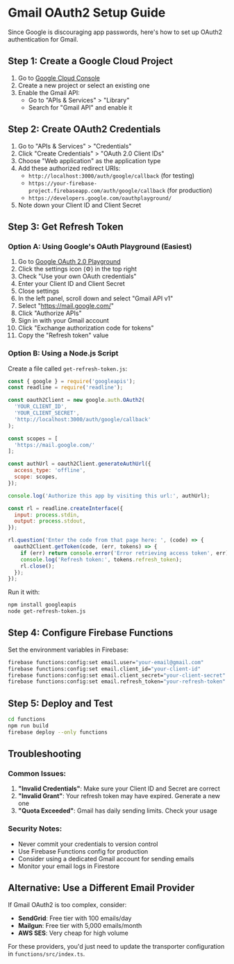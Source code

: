 # Gmail OAuth2 Setup Guide

Since Google is discouraging app passwords, here's how to set up OAuth2 authentication for Gmail.

## Step 1: Create a Google Cloud Project

1. Go to [Google Cloud Console](https://console.cloud.google.com/)
2. Create a new project or select an existing one
3. Enable the Gmail API:
   - Go to "APIs & Services" > "Library"
   - Search for "Gmail API" and enable it

## Step 2: Create OAuth2 Credentials

1. Go to "APIs & Services" > "Credentials"
2. Click "Create Credentials" > "OAuth 2.0 Client IDs"
3. Choose "Web application" as the application type
4. Add these authorized redirect URIs:
   - `http://localhost:3000/auth/google/callback` (for testing)
   - `https://your-firebase-project.firebaseapp.com/auth/google/callback` (for production)
   - `https://developers.google.com/oauthplayground/`
5. Note down your Client ID and Client Secret

## Step 3: Get Refresh Token

### Option A: Using Google's OAuth Playground (Easiest)

1. Go to [Google OAuth 2.0 Playground](https://developers.google.com/oauthplayground/)
2. Click the settings icon (⚙️) in the top right
3. Check "Use your own OAuth credentials"
4. Enter your Client ID and Client Secret
5. Close settings
6. In the left panel, scroll down and select "Gmail API v1"
7. Select "https://mail.google.com/"
8. Click "Authorize APIs"
9. Sign in with your Gmail account
10. Click "Exchange authorization code for tokens"
11. Copy the "Refresh token" value

### Option B: Using a Node.js Script

Create a file called `get-refresh-token.js`:

```javascript
const { google } = require('googleapis');
const readline = require('readline');

const oauth2Client = new google.auth.OAuth2(
  'YOUR_CLIENT_ID',
  'YOUR_CLIENT_SECRET',
  'http://localhost:3000/auth/google/callback'
);

const scopes = [
  'https://mail.google.com/'
];

const authUrl = oauth2Client.generateAuthUrl({
  access_type: 'offline',
  scope: scopes,
});

console.log('Authorize this app by visiting this url:', authUrl);

const rl = readline.createInterface({
  input: process.stdin,
  output: process.stdout,
});

rl.question('Enter the code from that page here: ', (code) => {
  oauth2Client.getToken(code, (err, tokens) => {
    if (err) return console.error('Error retrieving access token', err);
    console.log('Refresh token:', tokens.refresh_token);
    rl.close();
  });
});
```

Run it with:
```bash
npm install googleapis
node get-refresh-token.js
```

## Step 4: Configure Firebase Functions

Set the environment variables in Firebase:

```bash
firebase functions:config:set email.user="your-email@gmail.com"
firebase functions:config:set email.client_id="your-client-id"
firebase functions:config:set email.client_secret="your-client-secret"
firebase functions:config:set email.refresh_token="your-refresh-token"
```

## Step 5: Deploy and Test

```bash
cd functions
npm run build
firebase deploy --only functions
```

## Troubleshooting

### Common Issues:

1. **"Invalid Credentials"**: Make sure your Client ID and Secret are correct
2. **"Invalid Grant"**: Your refresh token may have expired. Generate a new one
3. **"Quota Exceeded"**: Gmail has daily sending limits. Check your usage

### Security Notes:

- Never commit your credentials to version control
- Use Firebase Functions config for production
- Consider using a dedicated Gmail account for sending emails
- Monitor your email logs in Firestore

## Alternative: Use a Different Email Provider

If Gmail OAuth2 is too complex, consider:

- **SendGrid**: Free tier with 100 emails/day
- **Mailgun**: Free tier with 5,000 emails/month
- **AWS SES**: Very cheap for high volume

For these providers, you'd just need to update the transporter configuration in `functions/src/index.ts`. 